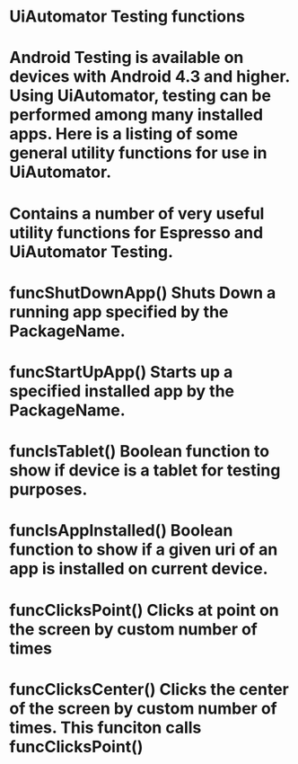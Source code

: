 # UiAutomator Testing functions


# Android Testing is available on devices with Android 4.3 and higher.  Using UiAutomator, testing can be performed among many installed apps.  Here is a listing of some general utility functions for use in UiAutomator.

# Contains a number of very useful utility functions for Espresso and UiAutomator Testing.

# funcShutDownApp()  Shuts Down a running app specified by the PackageName.
# funcStartUpApp()   Starts up a specified installed app by the PackageName.
# funcIsTablet()     Boolean function to show if device is a tablet for testing purposes.
# funcIsAppInstalled() Boolean function to show if a given uri of an app is installed on current device.
# funcClicksPoint()  Clicks at point on the screen by custom number of times
# funcClicksCenter() Clicks the center of the screen by custom number of times. This funciton calls funcClicksPoint()

